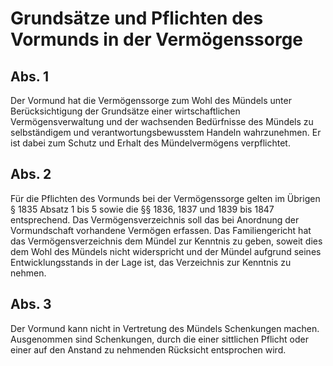 # Grundsätze und Pflichten des Vormunds in der Vermögenssorge



## Abs. 1

 Der Vormund hat die Vermögenssorge zum Wohl des Mündels unter Berücksichtigung der Grundsätze einer wirtschaftlichen Vermögensverwaltung und der wachsenden Bedürfnisse des Mündels zu selbständigem und verantwortungsbewusstem Handeln wahrzunehmen. Er ist dabei zum Schutz und Erhalt des Mündelvermögens verpflichtet.

## Abs. 2

 Für die Pflichten des Vormunds bei der Vermögenssorge gelten im Übrigen § 1835 Absatz 1 bis 5 sowie die §§ 1836, 1837 und 1839 bis 1847 entsprechend. Das Vermögensverzeichnis soll das bei Anordnung der Vormundschaft vorhandene Vermögen erfassen. Das Familiengericht hat das Vermögensverzeichnis dem Mündel zur Kenntnis zu geben, soweit dies dem Wohl des Mündels nicht widerspricht und der Mündel aufgrund seines Entwicklungsstands in der Lage ist, das Verzeichnis zur Kenntnis zu nehmen.

## Abs. 3

 Der Vormund kann nicht in Vertretung des Mündels Schenkungen machen. Ausgenommen sind Schenkungen, durch die einer sittlichen Pflicht oder einer auf den Anstand zu nehmenden Rücksicht entsprochen wird. 

